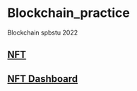 # Blockchain_practice
Blockchain spbstu 2022

## [NFT](https://testnets.opensea.io/assets/0x0ee8d7964cc9bfe942e2769a02339356a4e2c120/0)

## [NFT Dashboard](https://ijayfk3xzree.usemoralis.com/)


